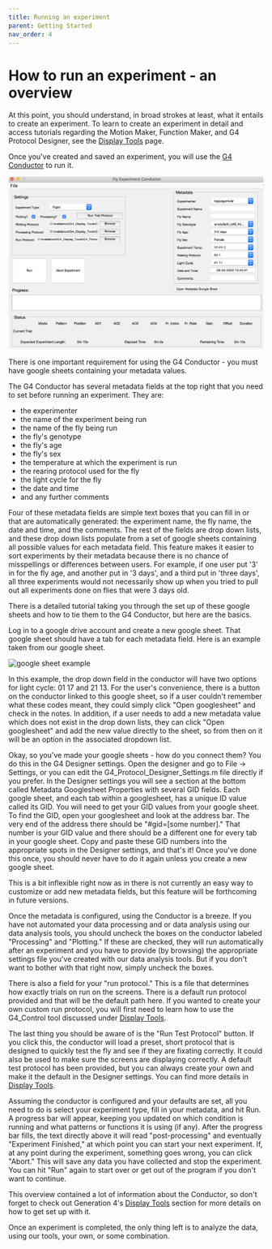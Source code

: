 ```yaml
---
title: Running an experiment
parent: Getting Started
nav_order: 4
---
```


# How to run an experiment - an overview

At this point, you should understand, in broad strokes at least, what it entails to create an experiment. To learn to create an experiment in detail and access tutorials regarding the Motion Maker, Function Maker, and G4 Protocol Designer, see the [Display Tools](../README.md) page. 

Once you've created and saved an experiment, you will use the [G4 Conductor](../G4_Protocol_Designer/User-Instructions.md) to run it. 

![G4 Conductor](assets/conductor_scrShot.png)

There is one important requirement for using the G4 Conductor - you must have google sheets containing your metadata values. 

The G4 Conductor has several metadata fields at the top right that you need to set before running an experiment. They are: 

- the experimenter
- the name of the experiment being run
- the name of the fly being run
- the fly's genotype
- the fly's age
- the fly's sex
- the temperature at which the experiment is run
- the rearing protocol used for the fly
- the light cycle for the fly
- the date and time
- and any further comments

Four of these metadata fields are simple text boxes that  you can fill in or that are automatically generated: the experiment name, the fly name, the date and time, and the comments. The rest of the fields are drop down lists, and these drop down lists populate from a set of google sheets containing all possible values for each metadata field. This feature makes it easier to sort experiments by their metadata because there is no chance of misspellings or differences between users. For example, if one user put '3' in for the fly age, and another put in '3 days', and a third put in 'three days', all three experiments would not necessarily show up when you tried to pull out all experiments done on flies that were 3 days old.

There is a detailed tutorial taking you through the set up of these google sheets and how to tie them to the G4 Conductor, but here are the basics. 

Log in to a google drive account and create a new google sheet. That google sheet should have a tab for each metadata field. Here is an example taken from our google sheet.

![google sheet example](assets/googleShet_scrShot.png)

In this example, the drop down field in the conductor will have two options for light cycle: 01 17 and 21 13. For the user's convenience, there is a button on the conductor linked to this google sheet, so if a user couldn't remember what these codes meant, they could simply click "Open googlesheet" and check in the notes. In addition, if a user needs to add a new metadata value which does not exist in the drop down lists, they can click "Open googlesheet" and add the new value directly to the sheet, so from then on it will be an option in the associated dropdown list. 

Okay, so you've made your google sheets - how do you connect them? You do this in the G4 Designer settings. Open the designer and go to File -> Settings, or you can edit the G4_Protocol_Designer_Settings.m file directly if you prefer. In the Designer settings you will see a section at the bottom called Metadata Googlesheet Properties with several GID fields. Each google sheet, and each tab within a googlesheet, has a unique ID value called its GID. You will need to get your GID values from your google sheet. To find the GID, open your googlesheet and look at the address bar. The very end of the address there should be "#gid=[some number]." That number is your GID value and there should be a different one for every tab in your google sheet. Copy and paste these GID numbers into the appropriate spots in the Designer settings, and that's it! Once you've done this once, you should never have to do it again unless you create a new google sheet. 

This is a bit inflexible right now as in there is not currently an easy way to customize or add new metadata fields, but this feature will be forthcoming in future versions.

Once the metadata is configured, using the Conductor is a breeze. If you have not automated your data processing and or data analysis using our data analysis tools, you should uncheck the boxes on the conductor labeled "Processing" and "Plotting." If these are checked, they will run automatically after an experiment and you have to provide (by browsing) the appropriate settings file you've created with our data analysis tools. But if you don't want to bother with that right now, simply uncheck the boxes. 

There is also a field for your "run protocol." This is a file that determines how exactly trials on run on the screens. There is a default run protocol provided and that will be the default path here. If you wanted to create your own custom run protocol, you will first need to learn how to use the G4_Control tool discussed under [Display Tools](../README.md).

The last thing you should be aware of is the "Run Test Protocol" button. If you click this, the conductor will load a preset, short protocol that is designed to quickly test the fly and see if they are fixating correctly. It could also be used to make sure the screens are displaying correctly. A default test protocol has been provided, but you can always create your own and make it the default in the Designer settings. You can find more details in [Display Tools](../README.md). 

Assuming the conductor is configured and your defaults are set, all you need to do is select your experiment type, fill in your metadata, and hit Run. A progress bar will appear, keeping you updated on which condition is running and what patterns or functions it is using (if any). After the progress bar fills, the text directly above it will read "post-processing" and eventually "Experiment Finished," at which point you can start your next experiment. If, at any point during the experiment, something goes wrong, you can click "Abort." This will save any data you have collected and stop the experiment. You can hit "Run" again to start over or get out of the program if you don't want to continue. 

This overview contained a lot of information about the Conductor, so don't forget to check out Generation 4's [Display Tools](../README.md) section for more details on how to get set up with it. 

Once an experiment is completed, the only thing left is to analyze the data, using our tools, your own, or some combination. 